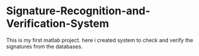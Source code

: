 # Signature-Recognition-and-Verification-System
This is my first matlab project. here i created system to check and verify the signatures from the databases.
